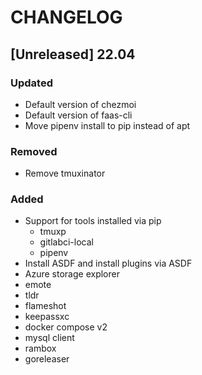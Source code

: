 # CHANGELOG

## [Unreleased] 22.04

### Updated

* Default version of chezmoi
* Default version of faas-cli
* Move pipenv install to pip instead of apt

### Removed

* Remove tmuxinator

### Added

* Support for tools installed via pip
  * tmuxp
  * gitlabci-local
  * pipenv
* Install ASDF and install plugins via ASDF
* Azure storage explorer
* emote
* tldr
* flameshot
* keepassxc
* docker compose v2
* mysql client
* rambox
* goreleaser

